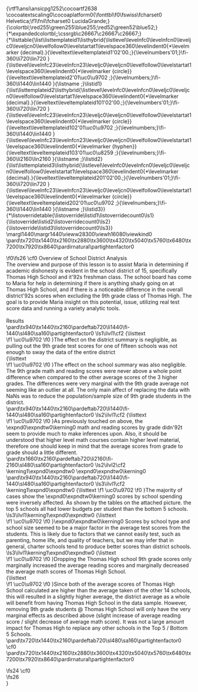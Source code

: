 {\rtf1\ansi\ansicpg1252\cocoartf2638
\cocoatextscaling0\cocoaplatform0{\fonttbl\f0\fswiss\fcharset0 Helvetica;\f1\fnil\fcharset0 LucidaGrande;}
{\colortbl;\red255\green255\blue255;\red52\green52\blue52;}
{\*\expandedcolortbl;;\cssrgb\c26667\c26667\c26667;}
{\*\listtable{\list\listtemplateid1\listhybrid{\listlevel\levelnfc0\levelnfcn0\leveljc0\leveljcn0\levelfollow0\levelstartat1\levelspace360\levelindent0{\*\levelmarker \{decimal\}.}{\leveltext\leveltemplateid1\'02\'00.;}{\levelnumbers\'01;}\fi-360\li720\lin720 }{\listlevel\levelnfc23\levelnfcn23\leveljc0\leveljcn0\levelfollow0\levelstartat1\levelspace360\levelindent0{\*\levelmarker \{circle\}}{\leveltext\leveltemplateid2\'01\uc0\u9702 ;}{\levelnumbers;}\fi-360\li1440\lin1440 }{\listname ;}\listid1}
{\list\listtemplateid2\listhybrid{\listlevel\levelnfc0\levelnfcn0\leveljc0\leveljcn0\levelfollow0\levelstartat1\levelspace360\levelindent0{\*\levelmarker \{decimal\}.}{\leveltext\leveltemplateid101\'02\'00.;}{\levelnumbers\'01;}\fi-360\li720\lin720 }{\listlevel\levelnfc23\levelnfcn23\leveljc0\leveljcn0\levelfollow0\levelstartat1\levelspace360\levelindent0{\*\levelmarker \{circle\}}{\leveltext\leveltemplateid102\'01\uc0\u9702 ;}{\levelnumbers;}\fi-360\li1440\lin1440 }{\listlevel\levelnfc23\levelnfcn23\leveljc0\leveljcn0\levelfollow0\levelstartat1\levelspace360\levelindent0{\*\levelmarker \{hyphen\}}{\leveltext\leveltemplateid103\'01\uc0\u8259 ;}{\levelnumbers;}\fi-360\li2160\lin2160 }{\listname ;}\listid2}
{\list\listtemplateid3\listhybrid{\listlevel\levelnfc0\levelnfcn0\leveljc0\leveljcn0\levelfollow0\levelstartat1\levelspace360\levelindent0{\*\levelmarker \{decimal\}.}{\leveltext\leveltemplateid201\'02\'00.;}{\levelnumbers\'01;}\fi-360\li720\lin720 }{\listlevel\levelnfc23\levelnfcn23\leveljc0\leveljcn0\levelfollow0\levelstartat1\levelspace360\levelindent0{\*\levelmarker \{circle\}}{\leveltext\leveltemplateid202\'01\uc0\u9702 ;}{\levelnumbers;}\fi-360\li1440\lin1440 }{\listname ;}\listid3}}
{\*\listoverridetable{\listoverride\listid1\listoverridecount0\ls1}{\listoverride\listid2\listoverridecount0\ls2}{\listoverride\listid3\listoverridecount0\ls3}}
\margl1440\margr1440\vieww28300\viewh16080\viewkind0
\pard\tx720\tx1440\tx2160\tx2880\tx3600\tx4320\tx5040\tx5760\tx6480\tx7200\tx7920\tx8640\pardirnatural\partightenfactor0

\f0\fs26 \cf0 Overview of School District Analysis\
	The overview and purpose of this lesson is to assist Maria in determining if academic dishonesty is evident in the school district of 15, specifically Thomas High School and it\'92s freshman class.  The school board has come to Maria for help in determining if there is anything shady going on at Thomas High School, and if there is a noticeable difference in the overall district\'92s scores when excluding the 9th grade class of Thomas High.  The goal is to provide Maria insight on this potential, issue, utilizing real test score data and running a variety analytic tools.\
\
Results\
\pard\tx940\tx1440\tx2160\pardeftab720\li1440\fi-1440\sl480\sa160\partightenfactor0
\ls1\ilvl1\cf2 {\listtext	
\f1 \uc0\u9702 
\f0 	}The effect on the district summary is negligible, as pulling out the 9th grade test scores for one of fifteen schools was not enough to sway the data of the entire district \
{\listtext	
\f1 \uc0\u9702 
\f0 	}The effect on the school summary was also negligible.  The 9th grade math and reading scores were never above a whole point difference when compared to the other average scores of the 3 higher grades.  The differences were very marginal with the 9th grade average not seeming like an outlier at all.  The only main affect of replacing the data with NaNs was to reduce the population/sample size of 9th grade students in the district.\
\pard\tx940\tx1440\tx2160\pardeftab720\li1440\fi-1440\sl480\sa160\partightenfactor0
\ls2\ilvl1\cf2 {\listtext	
\f1 \uc0\u9702 
\f0 	}As previously touched on above, the \expnd0\expndtw0\kerning0
math and reading scores by grade didn\'92t seem to provide much to make inferences upon.  Also, it should be understood that higher level math courses contain higher level material, therefore one should keep in mind that the average scores from grade to grade should a little different.\
\pard\tx1660\tx2160\pardeftab720\li2160\fi-2160\sl480\sa160\partightenfactor0
\ls2\ilvl2\cf2 \kerning1\expnd0\expndtw0 	\expnd0\expndtw0\kerning0
\
\pard\tx940\tx1440\tx2160\pardeftab720\li1440\fi-1440\sl480\sa160\partightenfactor0
\ls3\ilvl1\cf2 \kerning1\expnd0\expndtw0 {\listtext	
\f1 \uc0\u9702 
\f0 	}The majority of cases show the \expnd0\expndtw0\kerning0
scores by school spending were inversely affected.  As shown by the tables on the attached picture. the top 5 schools all had lower budgets per student than the bottom 5 schools.\
\ls3\ilvl1\kerning1\expnd0\expndtw0 {\listtext	
\f1 \uc0\u9702 
\f0 	}\expnd0\expndtw0\kerning0
Scores by school type and school size seemed to be a major factor in the average test scores from the students.  This is likely due to factors that we cannot easily test, such as parenting, home life, and quality of teachers, but we may infer that in general, charter schools tend to produce better scores than district schools.\
\ls3\ilvl1\kerning1\expnd0\expndtw0 {\listtext	
\f1 \uc0\u9702 
\f0 	}Dropping the Thomas High school 9th grade scores only marginally increased the average reading scores and marginally decreased the average math scores of Thomas High School.  \
{\listtext	
\f1 \uc0\u9702 
\f0 	}Since both of the average scores of Thomas High School calculated are higher than the average taken of the other 14 schools, this will resulted in a slightly higher average, the district average as a whole will benefit from having Thomas High School in the data sample.  However, removing 9th grade students @ Thomas High School will only have the very marginal effects as described above (slight increase of average reading score / slight decrease of average math score).  It was not a large amount impact for Thomas High to replace any other schools in the Top 5 / Bottom 5 Schools.\
\pard\tx720\tx1440\tx2160\pardeftab720\sl480\sa160\partightenfactor0
\cf0 \
\pard\tx720\tx1440\tx2160\tx2880\tx3600\tx4320\tx5040\tx5760\tx6480\tx7200\tx7920\tx8640\pardirnatural\partightenfactor0

\fs24 \cf0 		
\fs26 \
}